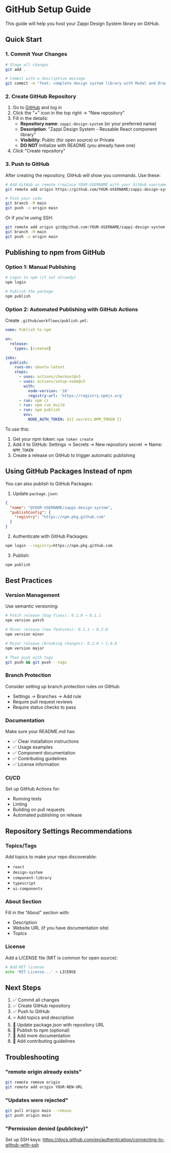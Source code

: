 # GitHub Setup Guide

This guide will help you host your Zappi Design System library on GitHub.

## Quick Start

### 1. Commit Your Changes

```bash
# Stage all changes
git add .

# Commit with a descriptive message
git commit -m "feat: complete design system library with Modal and Drawer components"
```

### 2. Create GitHub Repository

1. Go to [GitHub](https://github.com) and log in
2. Click the "+" icon in the top right → "New repository"
3. Fill in the details:
   - **Repository name**: `zappi-design-system` (or your preferred name)
   - **Description**: "Zappi Design System - Reusable React component library"
   - **Visibility**: Public (for open source) or Private
   - **DO NOT** initialize with README (you already have one)
4. Click "Create repository"

### 3. Push to GitHub

After creating the repository, GitHub will show you commands. Use these:

```bash
# Add GitHub as remote (replace YOUR-USERNAME with your GitHub username)
git remote add origin https://github.com/YOUR-USERNAME/zappi-design-system.git

# Push your code
git branch -M main
git push -u origin main
```

Or if you're using SSH:

```bash
git remote add origin git@github.com:YOUR-USERNAME/zappi-design-system.git
git branch -M main
git push -u origin main
```

## Publishing to npm from GitHub

### Option 1: Manual Publishing

```bash
# Login to npm (if not already)
npm login

# Publish the package
npm publish
```

### Option 2: Automated Publishing with GitHub Actions

Create `.github/workflows/publish.yml`:

```yaml
name: Publish to npm

on:
  release:
    types: [created]

jobs:
  publish:
    runs-on: ubuntu-latest
    steps:
      - uses: actions/checkout@v3
      - uses: actions/setup-node@v3
        with:
          node-version: '18'
          registry-url: 'https://registry.npmjs.org'
      - run: npm ci
      - run: npm run build
      - run: npm publish
        env:
          NODE_AUTH_TOKEN: ${{ secrets.NPM_TOKEN }}
```

To use this:
1. Get your npm token: `npm token create`
2. Add it to GitHub: Settings → Secrets → New repository secret → Name: `NPM_TOKEN`
3. Create a release on GitHub to trigger automatic publishing

## Using GitHub Packages Instead of npm

You can also publish to GitHub Packages:

1. Update `package.json`:
```json
{
  "name": "@YOUR-USERNAME/zappi-design-system",
  "publishConfig": {
    "registry": "https://npm.pkg.github.com"
  }
}
```

2. Authenticate with GitHub Packages:
```bash
npm login --registry=https://npm.pkg.github.com
```

3. Publish:
```bash
npm publish
```

## Best Practices

### Version Management

Use semantic versioning:
```bash
# Patch release (bug fixes): 0.1.0 → 0.1.1
npm version patch

# Minor release (new features): 0.1.1 → 0.2.0
npm version minor

# Major release (breaking changes): 0.2.0 → 1.0.0
npm version major

# Then push with tags
git push && git push --tags
```

### Branch Protection

Consider setting up branch protection rules on GitHub:
- Settings → Branches → Add rule
- Require pull request reviews
- Require status checks to pass

### Documentation

Make sure your README.md has:
- ✅ Clear installation instructions
- ✅ Usage examples
- ✅ Component documentation
- ✅ Contributing guidelines
- ✅ License information

### CI/CD

Set up GitHub Actions for:
- Running tests
- Linting
- Building on pull requests
- Automated publishing on release

## Repository Settings Recommendations

### Topics/Tags

Add topics to make your repo discoverable:
- `react`
- `design-system`
- `component-library`
- `typescript`
- `ui-components`

### About Section

Fill in the "About" section with:
- Description
- Website URL (if you have documentation site)
- Topics

### License

Add a LICENSE file (MIT is common for open source):
```bash
# Add MIT license
echo 'MIT License...' > LICENSE
```

## Next Steps

1. ✅ Commit all changes
2. ✅ Create GitHub repository
3. ✅ Push to GitHub
4. ⭐ Add topics and description
5. 📝 Update package.json with repository URL
6. 🚀 Publish to npm (optional)
7. 📖 Add more documentation
8. 🤝 Add contributing guidelines

## Troubleshooting

### "remote origin already exists"
```bash
git remote remove origin
git remote add origin YOUR-NEW-URL
```

### "Updates were rejected"
```bash
git pull origin main --rebase
git push origin main
```

### "Permission denied (publickey)"
Set up SSH keys: https://docs.github.com/en/authentication/connecting-to-github-with-ssh

